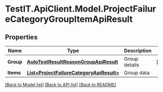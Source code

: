 # TestIT.ApiClient.Model.ProjectFailureCategoryGroupItemApiResult

## Properties

Name | Type | Description | Notes
------------ | ------------- | ------------- | -------------
**Group** | [**AutoTestResultReasonGroupApiResult**](AutoTestResultReasonGroupApiResult.md) | Group details | [optional] 
**Items** | [**List&lt;ProjectFailureCategoryApiResult&gt;**](ProjectFailureCategoryApiResult.md) | Group data | 

[[Back to Model list]](../README.md#documentation-for-models) [[Back to API list]](../README.md#documentation-for-api-endpoints) [[Back to README]](../README.md)

